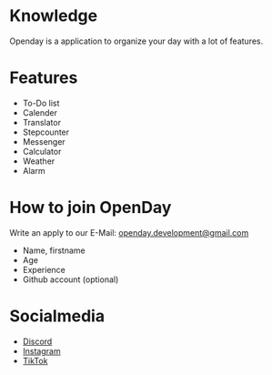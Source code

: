 # Knowledge
Openday is a application to organize your day with a lot of features.
  # Features
  - To-Do list
  - Calender
  - Translator
  - Stepcounter
  - Messenger
  - Calculator
  - Weather
  - Alarm
  
  # How to join OpenDay
  Write an apply to our E-Mail: openday.development@gmail.com
   - Name, firstname
   - Age
   - Experience
   - Github account (optional)
  
  # Socialmedia
  - [Discord](discord.ggMYCSS5VZyY)
  - [Instagram](https://www.instagram.com/openday.development/)
  - [TikTok](https://www.tiktok.com/@openday.development)
